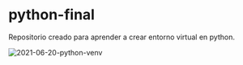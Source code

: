 # python-final
Repositorio creado para aprender a crear entorno virtual en python.


![2021-06-20-python-venv](https://github.com/mirenecarmen/python-final/assets/93409914/b1eb5241-e43c-4aa6-aec7-1ed2e75d36c3)
